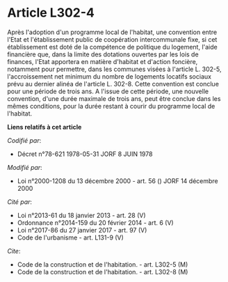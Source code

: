 # Article L302-4

Après l'adoption d'un programme local de l'habitat, une convention entre l'Etat et l'établissement public de coopération
intercommunale fixe, si cet établissement est doté de la compétence de politique du logement, l'aide financière que, dans la
limite des dotations ouvertes par les lois de finances, l'Etat apportera en matière d'habitat et d'action foncière, notamment
pour permettre, dans les communes visées à l'article L. 302-5, l'accroissement net minimum du nombre de logements locatifs
sociaux prévu au dernier alinéa de l'article L. 302-8. Cette convention est conclue pour une période de trois ans. A l'issue
de cette période, une nouvelle convention, d'une durée maximale de trois ans, peut être conclue dans les mêmes conditions,
pour la durée restant à courir du programme local de l'habitat.

**Liens relatifs à cet article**

_Codifié par_:

  - Décret n°78-621 1978-05-31 JORF 8 JUIN 1978

_Modifié par_:

  - Loi n°2000-1208 du 13 décembre 2000 - art. 56 () JORF 14 décembre 2000

_Cité par_:

  - Loi n°2013-61 du 18 janvier 2013 - art. 28 (V)
  - Ordonnance n°2014-159 du 20 février 2014 - art. 6 (V)
  - Loi n°2017-86 du 27 janvier 2017 - art. 97 (V)
  - Code de l'urbanisme - art. L131-9 (V)

_Cite_:

  - Code de la construction et de l'habitation. - art. L302-5 (M)
  - Code de la construction et de l'habitation. - art. L302-8 (M)
